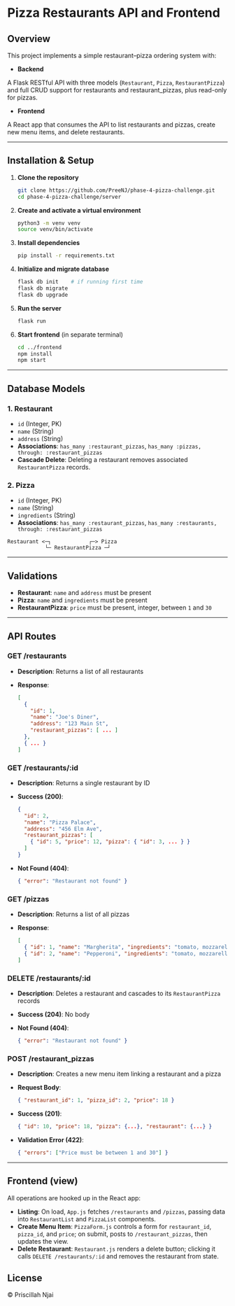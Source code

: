 # Pizza Restaurants API and Frontend

## Overview

This project implements a simple restaurant–pizza ordering system with:

* **Backend**

A Flask RESTful API with three models (`Restaurant`, `Pizza`, `RestaurantPizza`) and full CRUD support for restaurants and restaurant\_pizzas, plus read-only for pizzas.
* **Frontend**

 A React app that consumes the API to list restaurants and pizzas, create new menu items, and delete restaurants.

---

## Installation & Setup

1. **Clone the repository**

   ```bash
   git clone https://github.com/PreeNJ/phase-4-pizza-challenge.git
   cd phase-4-pizza-challenge/server
   ```
2. **Create and activate a virtual environment**

   ```bash
   python3 -m venv venv
   source venv/bin/activate
   ```
3. **Install dependencies**

   ```bash
   pip install -r requirements.txt
   ```
4. **Initialize and migrate database**

   ```bash
   flask db init    # if running first time
   flask db migrate
   flask db upgrade
   ```
5. **Run the server**

   ```bash
   flask run
   ```
6. **Start frontend** (in separate terminal)

   ```bash
   cd ../frontend
   npm install
   npm start
   ```

---

## Database Models

### 1. Restaurant

* `id` (Integer, PK)
* `name` (String)
* `address` (String)
* **Associations**: `has_many :restaurant_pizzas`, `has_many :pizzas, through: :restaurant_pizzas`
* **Cascade Delete**: Deleting a restaurant removes associated `RestaurantPizza` records.

### 2. Pizza

* `id` (Integer, PK)
* `name` (String)
* `ingredients` (String)
* **Associations**: `has_many :restaurant_pizzas`, `has_many :restaurants, through: :restaurant_pizzas`
 

```
Restaurant <─┐            ┌─> Pizza
            └─ RestaurantPizza ─┘
```

---

## Validations

* **Restaurant**: `name` and `address` must be present
* **Pizza**: `name` and `ingredients` must be present
* **RestaurantPizza**: `price` must be present, integer, between `1` and `30`

---

## API Routes 

### GET /restaurants

* **Description**: Returns a list of all restaurants
* **Response**:

  ```json
  [
    {
      "id": 1,
      "name": "Joe's Diner",
      "address": "123 Main St",
      "restaurant_pizzas": [ ... ]
    },
    { ... }
  ]
  ```

### GET /restaurants/\:id

* **Description**: Returns a single restaurant by ID
* **Success (200)**:

  ```json
  {
    "id": 2,
    "name": "Pizza Palace",
    "address": "456 Elm Ave",
    "restaurant_pizzas": [
      { "id": 5, "price": 12, "pizza": { "id": 3, ... } }
    ]
  }
  ```
* **Not Found (404)**:

  ```json
  { "error": "Restaurant not found" }
  ```

### GET /pizzas

* **Description**: Returns a list of all pizzas
* **Response**:

  ```json
  [
    { "id": 1, "name": "Margherita", "ingredients": "tomato, mozzarella" },
    { "id": 2, "name": "Pepperoni", "ingredients": "tomato, mozzarella, pepperoni" }
  ]
  ```

### DELETE /restaurants/\:id 
* **Description**: Deletes a restaurant and cascades to its `RestaurantPizza` records
* **Success (204)**: No body
* **Not Found (404)**:

  ```json
  { "error": "Restaurant not found" }
  ```

### POST /restaurant\_pizzas  

* **Description**: Creates a new menu item linking a restaurant and a pizza
* **Request Body**:

  ```json
  { "restaurant_id": 1, "pizza_id": 2, "price": 18 }
  ```
* **Success (201)**:

  ```json
  { "id": 10, "price": 18, "pizza": {...}, "restaurant": {...} }
  ```
* **Validation Error (422)**:

  ```json
  { "errors": ["Price must be between 1 and 30"] }
  ```

---

## Frontend (view)  
All operations are hooked up in the React app:

* **Listing**: On load, `App.js` fetches `/restaurants` and `/pizzas`, passing data into `RestaurantList` and `PizzaList` components.
* **Create Menu Item**: `PizzaForm.js` controls a form for `restaurant_id`, `pizza_id`, and `price`; on submit, posts to `/restaurant_pizzas`, then updates the view.
* **Delete Restaurant**: `Restaurant.js` renders a delete button; clicking it calls `DELETE /restaurants/:id` and removes the restaurant from state.

 

## License

© Priscillah Njai

